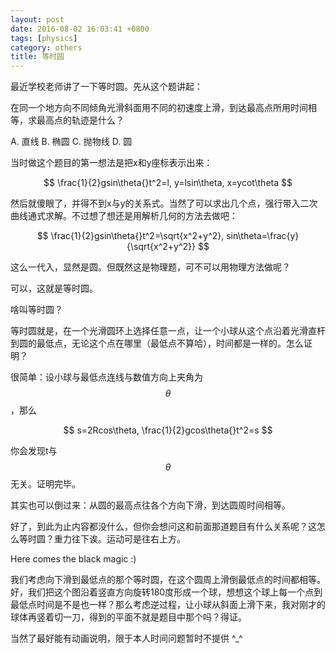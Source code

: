 ```yaml
---
layout: post
date: 2016-08-02 16:03:41 +0800
tags: [physics]
category: others
title: 等时圆
---
```


最近学校老师讲了一下等时圆。先从这个题讲起：

在同一个地方向不同倾角光滑斜面用不同的初速度上滑，到达最高点所用时间相等，求最高点的轨迹是什么？

A. 直线 B. 椭圆 C. 抛物线 D. 圆

当时做这个题目的第一想法是把x和y座标表示出来：

$$
\frac{1}{2}gsin\theta{}t^2=l,
y=lsin\theta,
x=ycot\theta
$$

然后就傻眼了，并得不到x与y的关系式。当然了可以求出几个点，强行带入二次曲线通式求解。不过想了想还是用解析几何的方法去做吧：

$$
\frac{1}{2}gsin\theta{}t^2=\sqrt{x^2+y^2},
sin\theta=\frac{y}{\sqrt{x^2+y^2}}
$$

这么一代入，显然是圆。但既然这是物理题，可不可以用物理方法做呢？

可以，这就是等时圆。

啥叫等时圆？

等时圆就是，在一个光滑圆环上选择任意一点，让一个小球从这个点沿着光滑直杆到圆的最低点，无论这个点在哪里（最低点不算哈），时间都是一样的。怎么证明？

很简单：设小球与最低点连线与数值方向上夹角为$$\theta$$，那么

$$
s=2Rcos\theta,
\frac{1}{2}gcos\theta{}t^2=s
$$

你会发现t与$$\theta$$无关。证明完毕。

其实也可以倒过来：从圆的最高点往各个方向下滑，到达圆周时间相等。

好了，到此为止内容都没什么，但你会想问这和前面那道题目有什么关系呢？这怎么等时圆？重力往下诶。运动可是往右上方。

Here comes the black magic :)

我们考虑向下滑到最低点的那个等时圆，在这个圆周上滑倒最低点的时间都相等。好，我们把这个图沿着竖直方向旋转180度形成一个球，想想这个球上每一个点到最低点时间是不是也一样？那么考虑逆过程，让小球从斜面上滑下来，我对刚才的球体再竖着切一刀，得到的平面不就是题目中那个吗？得证。

当然了最好能有动画说明，限于本人时间问题暂时不提供 ^_^
